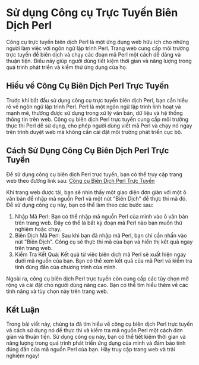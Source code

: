 Sử dụng Công cụ Trực Tuyến Biên Dịch Perl
=========================================

Công cụ trực tuyến biên dịch Perl là một ứng dụng web hữu ích cho những người làm việc với ngôn ngữ lập trình Perl. Trang web cung cấp môi trường trực tuyến để biên dịch và chạy các đoạn mã Perl một cách dễ dàng và thuận tiện. Điều này giúp người dùng tiết kiệm thời gian và năng lượng trong quá trình phát triển và kiểm thử ứng dụng của họ.

Hiểu về Công Cụ Biên Dịch Perl Trực Tuyến
-----------------------------------------

Trước khi bắt đầu sử dụng công cụ trực tuyến biên dịch Perl, bạn cần hiểu rõ về ngôn ngữ lập trình Perl. Perl là một ngôn ngữ lập trình linh hoạt và mạnh mẽ, thường được sử dụng trong xử lý văn bản, dữ liệu và hệ thống thông tin trên web. Công cụ biên dịch Perl trực tuyến cung cấp môi trường thực thi Perl dễ sử dụng, cho phép người dùng viết mã Perl và chạy nó ngay trên trình duyệt web mà không cần cài đặt môi trường phát triển cục bộ.

Cách Sử Dụng Công Cụ Biên Dịch Perl Trực Tuyến
----------------------------------------------

Để sử dụng công cụ biên dịch Perl trực tuyến, bạn có thể truy cập trang web theo đường link sau: [Công cụ Biên Dịch Perl Trực Tuyến](https://www.onlinecalculatorsfree.com/vi/tools/compile-perl-online.html)

Khi trang web được tải, bạn sẽ nhìn thấy một giao diện đơn giản với một ô văn bản để nhập mã nguồn Perl và một nút "Biên Dịch" để thực thi mã đó. Để sử dụng công cụ này, bạn có thể làm theo các bước sau:

1. Nhập Mã Perl: Bạn có thể nhập mã nguồn Perl của mình vào ô văn bản trên trang web. Đây có thể là bất kỳ đoạn mã Perl nào bạn muốn thử nghiệm hoặc chạy.
2. Biên Dịch Mã Perl: Sau khi bạn đã nhập mã Perl, bạn chỉ cần nhấn vào nút "Biên Dịch". Công cụ sẽ thực thi mã của bạn và hiển thị kết quả ngay trên trang web.
3. Kiểm Tra Kết Quả: Kết quả từ việc biên dịch mã Perl sẽ xuất hiện ngay dưới mã nguồn của bạn. Bạn có thể xem kết quả của mã Perl và kiểm tra tính đúng đắn của chương trình của mình.

Ngoài ra, công cụ biên dịch Perl trực tuyến còn cung cấp các tùy chọn mở rộng và cài đặt cho người dùng nâng cao. Bạn có thể tìm hiểu thêm về các tính năng và tùy chọn này trên trang web.

Kết Luận
--------

Trong bài viết này, chúng ta đã tìm hiểu về công cụ biên dịch Perl trực tuyến và cách sử dụng nó để thực thi và kiểm tra mã nguồn Perl một cách đơn giản và thuận tiện. Sử dụng công cụ này, bạn có thể tiết kiệm thời gian và năng lượng trong quá trình phát triển ứng dụng của mình và đảm bảo tính đúng đắn của mã nguồn Perl của bạn. Hãy truy cập trang web và trải nghiệm ngay!